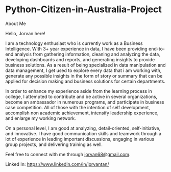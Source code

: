 # Python-Citizen-in-Australia-Project

About Me

Hello, Jorvan here! 

I am a technology enthusiast who is currently work as a Business Intelligence. With 3+ year experience in data, I have been providing end-to-end analysis from gathering information, cleaning and analyzing the data, developing dashboards and reports, and generating insights to provide business solutions. As a result of being specialized in data manipulation and data management, I get used to explore every data that i am working with, generate any possible insights in the form of story or summary that can be applied for decision making and business solutions for certain departments.

In order to enhance my experience aside from the learning process in college, I attempted to contribute and be active in several organizations, become an ambassador in numerous programs, and participate in business case competition. All of those with the intention of self development, accomplish non academic achievement, intensify leadership experience, and enlarge my working network.

On a personal level, I am good at analyzing, detail-oriented, self-initiative, and innovative. I have good communication skills and teamwork through a lot of experience in leading important discussions, engaging in various group projects, and delivering training as well.

Feel free to connect with me through jorvan68@gmail.com.

Linked In: https://www.linkedin.com/in/jorvantan/
